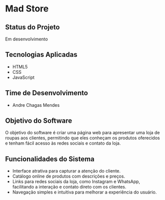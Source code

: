 # Mad Store

## Status do Projeto
Em desenvolvimento

## Tecnologias Aplicadas
- HTML5
- CSS
- JavaScript

## Time de Desenvolvimento
- Andre Chagas Mendes

## Objetivo do Software
O objetivo do software é criar uma página web para apresentar uma loja de roupas aos clientes, permitindo que eles conheçam os produtos oferecidos e tenham fácil acesso às redes sociais e contato da loja.

## Funcionalidades do Sistema
- Interface atrativa para capturar a atenção do cliente.
- Catálogo online de produtos com descrições e preços.
- Links para redes sociais da loja, como Instagram e WhatsApp, facilitando a interação e contato direto com os clientes.
- Navegação simples e intuitiva para melhorar a experiência do usuário.
